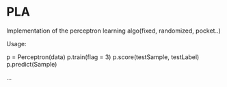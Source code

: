 # PLA
Implementation of the perceptron learning algo(fixed, randomized, pocket..)

Usage:

p = Perceptron(data)
p.train(flag = 3)
p.score(testSample, testLabel)
p.predict(Sample)

...
